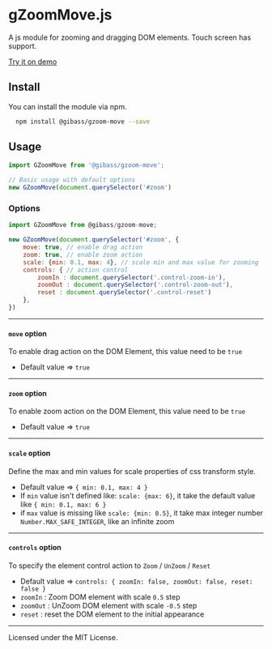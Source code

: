 # gZoomMove.js

A js module for zooming and dragging DOM elements. Touch screen has support.

[Try it on demo](https://gibass.github.io/gZoomMove.js/)

## Install

You can install the module via npm.

```bash
  npm install @gibass/gzoom-move --save
```

## Usage

```javascript
import GZoomMove from '@gibass/gzoom-move';

// Basic usage with default options
new GZoomMove(document.querySelector('#zoom')
```


### Options

```javascript
import GZoomMove from @gibass/gzoom-move;

new GZoomMove(document.querySelector('#zoom', {
    move: true, // enable drag action
    zoom: true, // enable zoom action
    scale: {min: 0.1, max: 4}, // scale min and max value for zooming
    controls: { // action control
        zoomIn : document.querySelector('.control-zoom-in'),
        zoomOut : document.querySelector('.control-zoom-out'),
        reset : document.querySelector('.control-reset')
    },
})
```
---

#### `move` option
To enable drag action on the DOM Element, this value need to be `true`
* Default value => `true`

---

#### `zoom` option
To enable zoom action on the DOM Element, this value need to be `true`
* Default value => `true`

---

#### `scale` option
Define the max and min values for scale properties of css transform style.  
* Default value => `{ min: 0.1, max: 4 }`
* If `min` value isn't defined like: `scale: {max: 6}`, it take the default value like `{ min: 0.1, max: 6 }`
* if `max` value is missing like `scale: {min: 0.5}`, it take max integer number `Number.MAX_SAFE_INTEGER`, like an infinite zoom

---

#### `controls` option
To specify the element control action to `Zoom` / `UnZoom` / `Reset` 
* Default value => `controls: { zoomIn: false, zoomOut: false, reset: false }`
* `zoomIn` : Zoom DOM element with scale `0.5` step
* `zoomOut` : UnZoom DOM element with scale `-0.5` step
* `reset` : reset the DOM element to the initial appearance

---

Licensed under the MIT License.